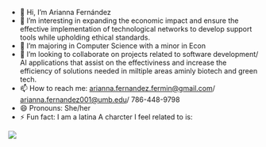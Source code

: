 - 👋 Hi, I’m Arianna Fernández
- 👀 I’m interesting in expanding the economic impact and ensure the effective implementation of technological networks to develop support tools while upholding ethical standards.
- 🌱 I’m majoring in Computer Science with a minor in Econ
- 💞️ I’m looking to collaborate on projects related to software development/ AI applications that assist on the effectiviness and increase the efficiency of solutions needed in miltiple areas aminly biotech and green tech.
- 📫 How to reach me: arianna.fernandez.fermin@gmail.com/ arianna.fernandez001@umb.edu/ 786-448-9798
- 😄 Pronouns: She/her
- ⚡ Fun fact: I am a latina
A charcter I feel related to is:
<image src="https://pin.it/7911eP3PR" />

<!---
Arifernandez18/Arifernandez18 is a ✨ special ✨ repository because its `README.md` (this file) appears on your GitHub profile.
You can click the Preview link to take a look at your changes.
--->

